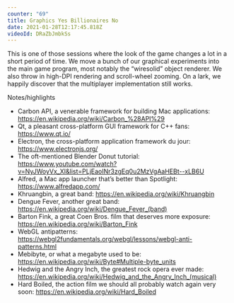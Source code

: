 ```yaml
---
counter: "69"
title: Graphics Yes Billionaires No
date: 2021-01-28T12:17:45.818Z
videoId: DRaZbJmbkSs
---
```

This is one of those sessions where the look of the game changes a lot in a short period of time. We move a bunch of our graphical experiments into the main game program, most notably the “wiresolid” object renderer. We also throw in high-DPI rendering and scroll-wheel zooming. On a lark, we happily discover that the multiplayer implementation still works.

Notes/highlights
- Carbon API, a venerable framework for building Mac applications: https://en.wikipedia.org/wiki/Carbon_%28API%29
- Qt, a pleasant cross-platform GUI framework for C++ fans: https://www.qt.io/
- Electron, the cross-platform application framework du jour: https://www.electronjs.org/
- The oft-mentioned Blender Donut tutorial: https://www.youtube.com/watch?v=NyJWoyVx_XI&list=PLjEaoINr3zgEq0u2MzVgAaHEBt--xLB6U
- Alfred, a Mac app launcher that’s better than Spotlight: https://www.alfredapp.com/
- Khruangbin, a great band: https://en.wikipedia.org/wiki/Khruangbin
- Dengue Fever, another great band: https://en.wikipedia.org/wiki/Dengue_Fever_(band)
- Barton Fink, a great Coen Bros. film that deserves more exposure: https://en.wikipedia.org/wiki/Barton_Fink
- WebGL antipatterns: https://webgl2fundamentals.org/webgl/lessons/webgl-anti-patterns.html
- Mebibyte, or what a megabyte used to be: https://en.wikipedia.org/wiki/Byte#Multiple-byte_units
- Hedwig and the Angry Inch, the greatest rock opera ever made: https://en.wikipedia.org/wiki/Hedwig_and_the_Angry_Inch_(musical)
- Hard Boiled, the action film we should all probably watch again very soon: https://en.wikipedia.org/wiki/Hard_Boiled
